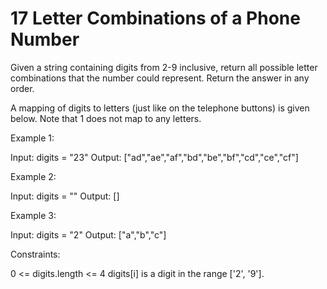 # 17 Letter Combinations of a Phone Number

Given a string containing digits from 2-9 inclusive, return all possible letter combinations that the number could represent. Return the answer in any order.

A mapping of digits to letters (just like on the telephone buttons) is given below. Note that 1 does not map to any letters.

Example 1:

Input: digits = "23"
Output: ["ad","ae","af","bd","be","bf","cd","ce","cf"]

Example 2:

Input: digits = ""
Output: []

Example 3:

Input: digits = "2"
Output: ["a","b","c"]
 

Constraints:

0 <= digits.length <= 4
digits[i] is a digit in the range ['2', '9'].
